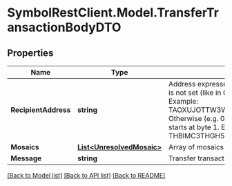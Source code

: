 # SymbolRestClient.Model.TransferTransactionBodyDTO

## Properties

Name | Type | Description | Notes
------------ | ------------- | ------------- | -------------
**RecipientAddress** | **string** | Address expressed in Base32 format. If the bit 0 of byte 0 is not set (like in 0x90), then it is a regular address. Example: TAOXUJOTTW3W5XTBQMQEX3SQNA6MCUVGXLXR3TA.  Otherwise (e.g. 0x91) it represents a namespace id which starts at byte 1. Example: THBIMC3THGH5RUYAAAAAAAAAAAAAAAAAAAAAAAA  | 
**Mosaics** | [**List&lt;UnresolvedMosaic&gt;**](UnresolvedMosaic.md) | Array of mosaics sent to the recipient.  | 
**Message** | **string** | Transfer transaction message | [optional] 

[[Back to Model list]](../README.md#documentation-for-models) [[Back to API list]](../README.md#documentation-for-api-endpoints) [[Back to README]](../README.md)


